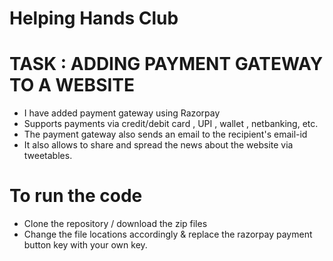 # Helping Hands Club
# TASK : ADDING PAYMENT GATEWAY TO A WEBSITE
* I have added payment gateway using Razorpay
* Supports payments via credit/debit card , UPI , wallet , netbanking, etc.
* The payment gateway also sends an email to the recipient's email-id
* It also allows to share and spread the news about the website via tweetables.

# To run the code
* Clone the repository / download the zip files
* Change the file locations accordingly & replace the razorpay payment button key with your own key.
